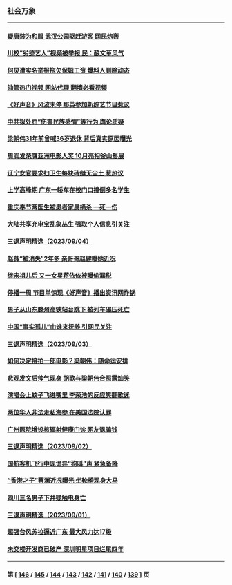 ### 社会万象
---
#### [疑唐装为和服 武汉公园驱赶游客 网民炮轰](../../pages/ncid282/n14068766.md?09080045) 
#### [川校“劣迹艺人”视频被举报 民：酿文革风气](../../pages/ncid282/n14068013.md?09080045) 
#### [何炅遭实名举报拖欠保姆工资 爆料人删除动态](../../pages/ncid282/n14068384.md?09080045) 
#### [油管热门视频 网站代理 翻墙必看视频](http://138.2.39.72:81/youtube.html?epic-marker?09080045)
#### [《好声音》风波未停 那英参加新综艺节目惹议](../../pages/ncid282/n14068343.md?09080045) 
#### [中共拟处罚“伤害民族感情”等行为 舆论质疑](../../pages/ncid282/n14068110.md?09080045) 
#### [梁朝伟31年前曾喊36岁退休 背后真实原因曝光](../../pages/ncid282/n14067715.md?09080045) 
#### [周润发荣膺亚洲电影人奖 10月亮相釜山影展](../../pages/ncid282/n14067644.md?09080045) 
#### [辽宁女官要求扫卫生每块砖缝无尘土 惹热议](../../pages/ncid282/n14067389.md?09080045) 
#### [上学高峰期 广东一轿车在校门口撞倒多名学生](../../pages/ncid282/n14067387.md?09080045) 
#### [重庆奉节两医生被患者家属捅杀 一死一伤](../../pages/ncid282/n14067353.md?09080045) 
#### [大陆共享充电宝乱象丛生 强取个人信息引关注](../../pages/ncid282/n14067035.md?09080045) 
#### [三退声明精选（2023/09/04）](../../pages/ncid282/n14067269.md?09080045) 
#### [赵薇“被消失”2年多 亲哥哥赵健曝她近况](../../pages/ncid282/n14067033.md?09080045) 
#### [继宋祖儿后 又一女星蒋依依被曝偷漏税](../../pages/ncid282/n14067055.md?09080045) 
#### [停播一周 节目单惊现《好声音》播出资讯网炸锅](../../pages/ncid282/n14067059.md?09080045) 
#### [男子从山东滕州高铁站台跳下 被列车碾压死亡](../../pages/ncid282/n14066755.md?09080045) 
#### [中国“事实孤儿”由谁来抚养 引网民关注](../../pages/ncid282/n14066598.md?09080045) 
#### [三退声明精选（2023/09/03）](../../pages/ncid282/n14066539.md?09080045) 
#### [如何决定接拍一部电影？梁朝伟：随命运安排](../../pages/ncid282/n14066437.md?09080045) 
#### [悲观发文后帅气现身 胡歌与梁朝伟合照露灿笑](../../pages/ncid282/n14066400.md?09080045) 
#### [演唱会上蚊子飞进嘴里 李荣浩的反应笑翻歌迷](../../pages/ncid282/n14066410.md?09080045) 
#### [两位华人非法走私海参 在美国法院认罪](../../pages/ncid282/n14066307.md?09080045) 
#### [广州医院增设核辐射健康门诊 网友讽骗钱](../../pages/ncid282/n14066301.md?09080045) 
#### [三退声明精选（2023/09/02）](../../pages/ncid282/n14066099.md?09080045) 
#### [国航客机飞行中现诡异“狗叫”声 紧急备降](../../pages/ncid282/n14065808.md?09080045) 
#### [“香港才子”蔡澜近况曝光 坐轮椅现身大马](../../pages/ncid282/n14065575.md?09080045) 
#### [四川三名男子下井疑触电身亡](../../pages/ncid282/n14065748.md?09080045) 
#### [三退声明精选（2023/09/01）](../../pages/ncid282/n14065621.md?09080045) 
#### [超强台风苏拉逼近广东 最大风力达17级](../../pages/ncid282/n14065205.md?09080045) 
#### [未交楼开发商已破产 深圳明星项目烂尾四年](../../pages/ncid282/n14065075.md?09080045) 

---
#### 第 [ [146](./146.md?09080045) / [145](./145.md?09080045) / [144](./144.md?09080045) / [143](./143.md?09080045) / [142](./142.md?09080045) / [141](./141.md?09080045) / [140](./140.md?09080045) / [139](./139.md?09080045) ] 页
